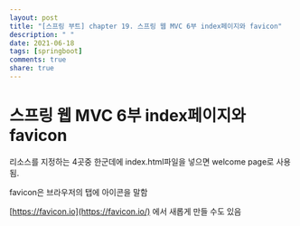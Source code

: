 ```yaml
---
layout: post
title: "[스프링 부트] chapter 19. 스프링 웹 MVC 6부 index페이지와 favicon"
description: " "
date: 2021-06-18
tags: [springboot]
comments: true
share: true
---
```


# 스프링 웹 MVC 6부 index페이지와 favicon



리소스를 지정하는 4곳중 한군데에 index.html파일을 넣으면 welcome page로 사용됨.



favicon은 브라우저의 탭에 아이콘을 말함

[https://favicon.io](https://favicon.io/) 에서 새롭게 만들 수도 있음

